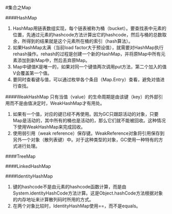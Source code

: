 #集合之Map

####HashMap
1. HashMap用链表数组实现，每个链表被称为桶（bucket）。要查找表中元素的位置，先通过元素的hashcode方法计算出它的hashcode，然后与桶的总数取余，所得到的结果就是这个元素所在桶的索引（hash算法）。
2. 如果HashMap太满（当前load factor大于预设值），就需要对HashMap执行rehash操作。rehash的过程是创建一个新的HashMap，并将原Map中所有元素添加到新Map中，然后丢弃原Map。
3. Map中键值K是唯一的，如果对同一个键值两次调用put方法，第二个加入的值V会覆盖第一个值。
4. 要同时查看键与值，可以通过枚举各个条目（Map.Entry）查看，避免对值进行查找。

####WeakHashMap
只有当值（value）的生命周期是由该键（key）的外部引用而不是由值决定时，WeakHashMap才有用处。

1. 如果有一个值，对应的键已经不再使用。因为GC只跟踪活动的对象，只要Map是活动的，其中所有的桶也是活动的，那么它们就不能被回收。这种情况下使用WeakHashMap来完成回收。
2. 使用弱引用（weak reference）保存键。WeakReference对象将引用保存到另外一个对象（散列表键）中。对于这种类型的对象，GC使用一种特有的方式进行处理。

####TreeMap

####LinkedHashMap

####IdentityHashMap
1. 键的hashcode不是由元素的hashcode函数计算，而是由System.identityHashCode方法计算。这是Object.hashCode方法根据对象的内存地址来计算散列码时所用的方式。
2. 在两个对象比较时，IdentityHashMap使用==，而不是equals。